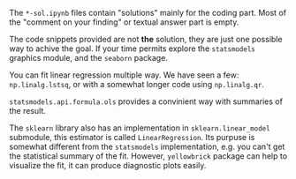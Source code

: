 The `*-sol.ipynb` files contain "solutions" mainly for the coding part. Most of the "comment on your finding" or textual answer part is empty. 

The code snippets provided are not **the** solution, they are just one possible way to achive the goal. If your time permits explore the `statsmodels` graphics module, and the `seaborn` package. 
<!--If you are familiar with `ggplot2` from `R`, then `plotnine` might be your favorite choice. -->

You can fit linear regression multiple way. We have seen a few: `np.linalg.lstsq`, or with a somewhat longer code using `np.linalg.qr`. 

`statsmodels.api.formula.ols` provides a convinient way with summaries of the result.

The `sklearn` library also has an implementation in `sklearn.linear_model` submodule, this estimator is called `LinearRegression`. Its purpuse is somewhat different from the `statsmodels` implementation, e.g. you can't get the statistical summary of the fit. However, `yellowbrick` package can help to visualize the fit, it can produce diagnostic plots easily.